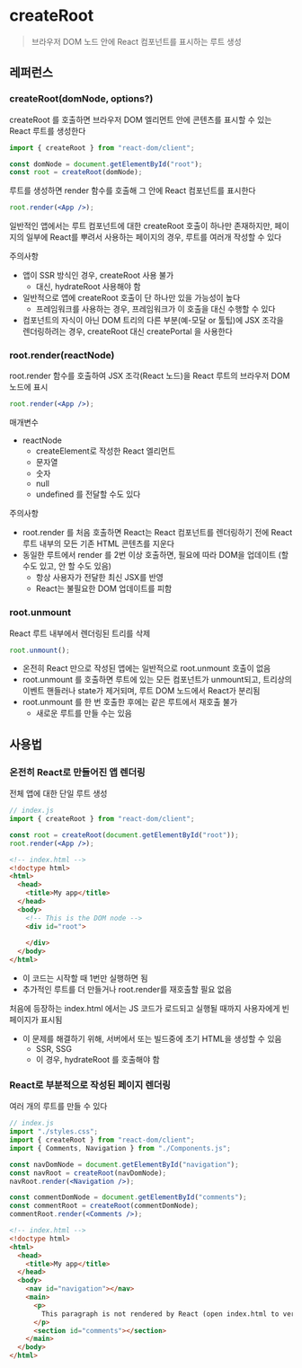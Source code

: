 # createRoot

> 브라우저 DOM 노드 안에 React 컴포넌트를 표시하는 루트 생성

## 레퍼런스

### createRoot(domNode, options?)

createRoot 를 호출하면 브라우저 DOM 엘리먼트 안에 콘텐츠를 표시할 수 있는 React 루트를 생성한다

```jsx
import { createRoot } from "react-dom/client";

const domNode = document.getElementById("root");
const root = createRoot(domNode);
```

루트를 생성하면 render 함수를 호출해 그 안에 React 컴포넌트를 표시한다

```jsx
root.render(<App />);
```

일반적인 앱에서는 루트 컴포넌트에 대한 createRoot 호출이 하나만 존재하지만, 페이지의 일부에 React를 뿌려서 사용하는 페이지의 경우, 루트를 여러개 작성할 수 있다

주의사항

- 앱이 SSR 방식인 경우, createRoot 사용 불가
  - 대신, hydrateRoot 사용해야 함
- 일반적으로 앱에 createRoot 호출이 단 하나만 있을 가능성이 높다
  - 프레임워크를 사용하는 경우, 프레임워크가 이 호출을 대신 수행할 수 있다
- 컴포넌트의 자식이 아닌 DOM 트리의 다른 부분(예-모달 or 툴팁)에 JSX 조각을 렌더링하려는 경우, createRoot 대신 createPortal 을 사용한다

### root.render(reactNode)

root.render 함수를 호출하여 JSX 조각(React 노드)을 React 루트의 브라우저 DOM 노드에 표시

```jsx
root.render(<App />);
```

매개변수

- reactNode
  - createElement로 작성한 React 엘리먼트
  - 문자열
  - 숫자
  - null
  - undefined 를 전달할 수도 있다

주의사항

- root.render 를 처음 호출하면 React는 React 컴포넌트를 렌더링하기 전에 React 루트 내부의 모든 기존 HTML 콘텐츠를 지운다
- 동일한 루트에서 render 를 2번 이상 호출하면, 필요에 따라 DOM을 업데이트 (할 수도 있고, 안 할 수도 있음)
  - 항상 사용자가 전달한 최신 JSX를 반영
  - React는 불필요한 DOM 업데이트를 피함

### root.unmount

React 루트 내부에서 렌더링된 트리를 삭제

```jsx
root.unmount();
```

- 온전히 React 만으로 작성된 앱에는 일반적으로 root.unmount 호출이 없음
- root.unmount 를 호출하면 루트에 있는 모든 컴포넌트가 unmount되고, 트리상의 이벤트 핸들러나 state가 제거되며, 루트 DOM 노드에서 React가 분리됨
- root.unmount 를 한 번 호출한 후에는 같은 루트에서 재호출 불가
  - 새로운 루트를 만들 수는 있음

## 사용법

### 온전히 React로 만들어진 앱 렌더링

전체 앱에 대한 단일 루트 생성

```jsx
// index.js
import { createRoot } from "react-dom/client";

const root = createRoot(document.getElementById("root"));
root.render(<App />);
```

```html
<!-- index.html -->
<!doctype html>
<html>
  <head>
    <title>My app</title>
  </head>
  <body>
    <!-- This is the DOM node -->
    <div id="root">
      
    </div>
  </body>
</html>
```

- 이 코드는 시작할 때 1번만 실행하면 됨
- 추가적인 루트를 더 만들거나 root.render를 재호출할 필요 없음

처음에 등장하는 index.html 에서는 JS 코드가 로드되고 실행될 때까지 사용자에게 빈 페이지가 표시됨

- 이 문제를 해결하기 위해, 서버에서 또는 빌드중에 초기 HTML을 생성할 수 있음
  - SSR, SSG
  - 이 경우, hydrateRoot 를 호출해야 함

### React로 부분적으로 작성된 페이지 렌더링

여러 개의 루트를 만들 수 있다

```jsx
// index.js
import "./styles.css";
import { createRoot } from "react-dom/client";
import { Comments, Navigation } from "./Components.js";

const navDomNode = document.getElementById("navigation");
const navRoot = createRoot(navDomNode);
navRoot.render(<Navigation />);

const commentDomNode = document.getElementById("comments");
const commentRoot = createRoot(commentDomNode);
commentRoot.render(<Comments />);
```

```html
<!-- index.html -->
<!doctype html>
<html>
  <head>
    <title>My app</title>
  </head>
  <body>
    <nav id="navigation"></nav>
    <main>
      <p>
        This paragraph is not rendered by React (open index.html to verify).
      </p>
      <section id="comments"></section>
    </main>
  </body>
</html>
```
